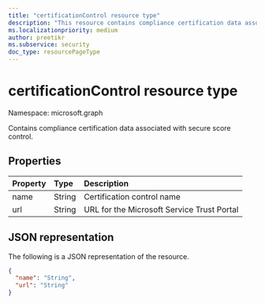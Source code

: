 ```yaml
---
title: "certificationControl resource type"
description: "This resource contains compliance certification data associated with secure score control."
ms.localizationpriority: medium
author: preetikr
ms.subservice: security
doc_type: resourcePageType
---
```


#  certificationControl resource type

Namespace: microsoft.graph

Contains compliance certification data associated with secure score control.

## Properties

|Property |Type |Description |
|:--|:--|:--|
|name|String|Certification control name |
|url|String|URL for the Microsoft Service Trust Portal |

## JSON representation

The following is a JSON representation of the resource.

<!-- {
  "blockType": "resource",
  "optionalProperties": [

  ],
  "@odata.type": "microsoft.graph.certificationControl"
}-->

```json
{
  "name": "String",
  "url": "String"
}

```


<!-- {
  "type": "#page.annotation",
  "description": "certificationControl resource",
  "keywords": "",
  "section": "documentation",
  "tocPath": ""
}-->

